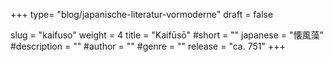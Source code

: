 +++
type= "blog/japanische-literatur-vormoderne"
draft = false

slug = "kaifuso"
weight = 4
title = "Kaifūsō"
#short = ""
japanese = "懐風藻"
#description = ""
#author = ""
#genre = ""
release = "ca. 751"
+++


